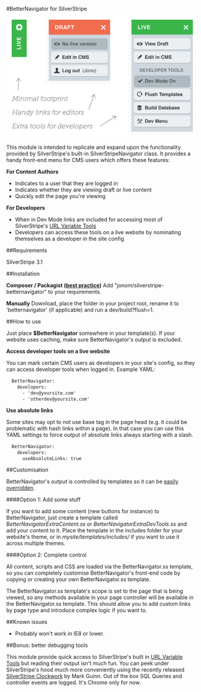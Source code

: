 #BetterNavigator for SilverStripe

![Diagram of module](images/demo.png)

This module is intended to replicate and expand upon the functionality provided by SilverStripe's built-in SilverStripeNavigator class. It provides a handy front-end menu for CMS users which offers these features:

**For Content Authors**

 * Indicates to a user that they are logged in
 * Indicates whether they are viewing draft or live content
 * Quickly edit the page you're viewing

**For Developers**

 * When in Dev Mode links are included for accessing most of SilverStripe's [URL Variable Tools](http://doc.silverstripe.org/framework/en/reference/urlvariabletools)
 * Developers can access these tools on a live website by nominating themselves as a developer in the site config

##Requirements

SilverStripe 3.1

##Installation

**Composer / Packagist ([best practice](http://doc.silverstripe.org/framework/en/trunk/installation/composer))**
Add "jonom/silverstripe-betternavigator" to your requirements.

**Manually**
Download, place the folder in your project root, rename it to 'betternavigator' (if applicable) and run a dev/build?flush=1.

##How to use

Just place **$BetterNavigator** somewhere in your template(s). If your website uses caching, make sure BetterNavigator's output is excluded.

**Access developer tools on a live website**

You can mark certain CMS users as developers in your site's config, so they can access developer tools when logged in. Example YAML:

```
  BetterNavigator:
    developers:
      - 'dev@yoursite.com'
      - 'otherdev@yoursite.com'
```

**Use absolute links**

Some sites may opt to not use base tag in the page head (e.g. it could be problematic with hash links within a page).
In that case you can use this YAML settings to force output of absolute links always starting with a slash.

```
  BetterNavigator:
    developers:
      useAbsoluteLinks: true
```

##Customisation

BetterNavigator's output is controlled by templates so it can be [easily overridden](http://doc.silverstripe.org/framework/en/topics/theme-development#overriding).

####Option 1: Add some stuff

If you want to add some content (new buttons for instance) to BetterNavigator, just create a template called *BetterNavigatorExtraContent.ss* or *BetterNavigatorExtraDevTools.ss* and add your content to it. Place the template in the includes folder for your website's theme, or in *mysite/templates/includes/* if you want to use it across multiple themes.

####Option 2: Complete control

All content, scripts and CSS are loaded via the BetterNavigator.ss template, so you can completely customise BetterNavigator's front-end code by copying or creating your own BetterNavigator.ss template.

The BetterNavigator.ss template's scope is set to the page that is being viewed, so any methods available in your page controller will be available in the BetterNavigator.ss template. This should allow you to add custom links by page type and introduce complex logic if you want to.

##Known issues

 * Probably won't work in IE8 or lower.

##Bonus: better debugging tools

This module provide quick access to SilverStripe's built in [URL Variable Tools](http://doc.silverstripe.org/framework/en/reference/urlvariabletools) but reading their output isn't much fun. You can peek under SilverStripe's hood much more conveniently using the recently released [SilverStripe Clockwork](https://github.com/markguinn/silverstripe-clockwork) by Mark Guinn. Out of the box SQL Queries and controller events are logged. It's Chrome only for now.
